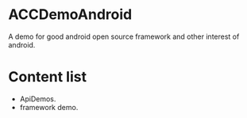 # ACCDemoAndroid
A demo for good android open source framework and other interest of android.

# Content list

* ApiDemos.
* framework demo.
